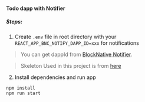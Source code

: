 #### Todo dapp with Notifier

##### Steps:

1. Create ```.env``` file in root directory with your ```REACT_APP_BNC_NOTIFY_DAPP_ID=xxx``` for notifications

>You can get dappId from [BlockNative Notifier](https://www.blocknative.com/).

>Skeleton Used in this project is from [here](https://github.com/g-veronika/React-Todo-List)

2. Install dependencies and run app
```
npm install
npm run start
```
